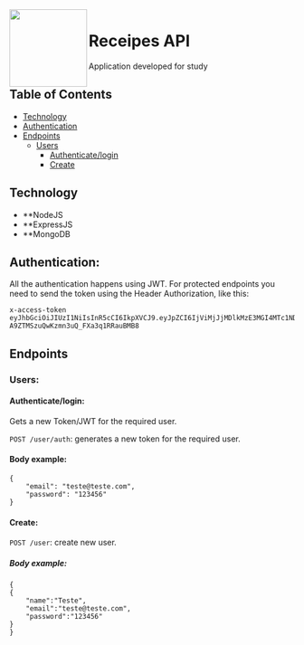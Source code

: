 <img src="https://uc1a0f0ba809bb439379aeb4428b.dl.dropboxusercontent.com/p/thumb/AAES10B_6zzIR5R5zlxV6Eoav_qNiGACxRYVVhl7UEz6UDLNan0N92X0INwm9AV9oDtM7Cwklf44r8vgi3_qs29L0gvNB8IBWQAfx1HCYSwxtk7jwf3EbM4Dbl4E-124QmS11806PZAt7FXgfhit5DdXwQyRqkqaTBQeK1Bdn4PeNq7_V4FIEdoKr1MQFYfUX1AODYowqiqaqZBNwRf53Nsz2-s8bulExjmsevKt-gZdGg/p.png?preserve_transparency=1&size=2048x1536&size_mode=3" width="137px" height="137px" align="left"/>

# Receipes API
Application developed for study

## Table of Contents

- [Technology](#technology)
- [Authentication](#authentication)
- [Endpoints](#endpoints)
	- [Users](#users)
		- [Authenticate/login](#authenticate/login)
		- [Create](#create)



## Technology

- **NodeJS
- **ExpressJS
- **MongoDB

## Authentication:

All the authentication happens using JWT. For protected endpoints you need to send the token using the Header Authorization, like this:

```
x-access-token eyJhbGciOiJIUzI1NiIsInR5cCI6IkpXVCJ9.eyJpZCI6IjViMjJjMDlkMzE3MGI4MTc1NDZjMjQzYyIsImVtYWlsIjoiZ3VzdGF2b0BnbWFpbC5jb20iLCJuYW1lIjoiR3VzdGF2byAyIiwicm9sZSI6InVzZXIiLCJpYXQiOjE1MjkzMjA3NTN9.sQ2Js_PVh_-A9ZTMSzuQwKzmn3uQ_FXa3q1RRauBMB8

```  

## Endpoints
### Users:

#### Authenticate/login:

Gets a new Token/JWT for the required user.

`POST /user/auth`: generates a new token for the required user.

#### Body example:

```
{
	"email": "teste@teste.com",
	"password": "123456"
}
```

#### Create:

`POST /user`: create new user.

##### Body example:

```
{
{
	"name":"Teste",
	"email":"teste@teste.com",
	"password":"123456"
}
}
```
